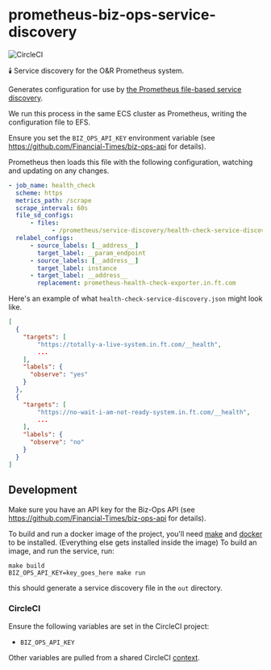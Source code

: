 # prometheus-biz-ops-service-discovery

![CircleCI ](https://img.shields.io/circleci/project/github/Financial-Times/prometheus-biz-ops-service-discovery/master.svg)

🕯️ Service discovery for the O&R Prometheus system.

Generates configuration for use by [the Prometheus file-based service discovery](https://prometheus.io/docs/prometheus/latest/configuration/configuration/#%3Cfile_sd_config%3E).

We run this process in the same ECS cluster as Prometheus, writing the configuration file to EFS.

Ensure you set the `BIZ_OPS_API_KEY` environment variable (see https://github.com/Financial-Times/biz-ops-api for details).

Prometheus then loads this file with the following configuration, watching and updating on any changes.

```yaml
- job_name: health_check
  scheme: https
  metrics_path: /scrape
  scrape_interval: 60s
  file_sd_configs:
      - files:
            - /prometheus/service-discovery/health-check-service-discovery.json
  relabel_configs:
      - source_labels: [__address__]
        target_label: __param_endpoint
      - source_labels: [__address__]
        target_label: instance
      - target_label: __address__
        replacement: prometheus-health-check-exporter.in.ft.com
```

Here's an example of what `health-check-service-discovery.json` might look like.

```json
[
  {
    "targets": [
        "https://totally-a-live-system.in.ft.com/__health",
        ...
    ],
    "labels": {
      "observe": "yes"
    }
  },
  {
    "targets": [
        "https://no-wait-i-am-not-ready-system.in.ft.com/__health",
        ...
    ],
    "labels": {
      "observe": "no"
    }
  }
]
```

## Development

Make sure you have an API key for the Biz-Ops API (see https://github.com/Financial-Times/biz-ops-api for details).

To build and run a docker image of the project, you'll need [make](https://www.gnu.org/software/make/) and [docker](https://www.docker.com/) to be installed. (Everything else gets installed inside the image)
To build an image, and run the service, run:

```shell
make build
BIZ_OPS_API_KEY=key_goes_here make run
```

this should generate a service discovery file in the `out` directory.

### CircleCI

Ensure the following variables are set in the CircleCI project:

-   `BIZ_OPS_API_KEY`

Other variables are pulled from a shared CircleCI [context](https://circleci.com/docs/2.0/contexts/).
